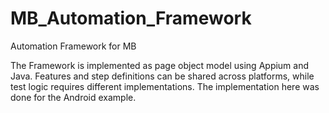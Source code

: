 # MB_Automation_Framework
Automation Framework for MB

The Framework is implemented as page object model using Appium and Java.
Features and step definitions can be shared across platforms, while test logic requires different implementations.
The implementation here was done for the Android example.
